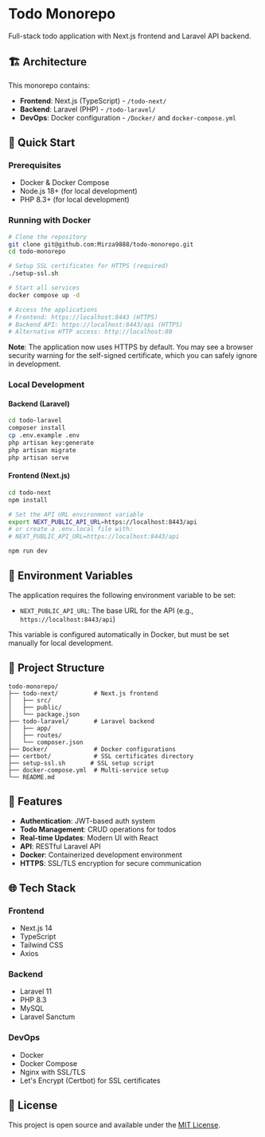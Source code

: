 # Todo Monorepo

Full-stack todo application with Next.js frontend and Laravel API backend.

## 🏗️ Architecture

This monorepo contains:

- **Frontend**: Next.js (TypeScript) - `/todo-next/`
- **Backend**: Laravel (PHP) - `/todo-laravel/`
- **DevOps**: Docker configuration - `/Docker/` and `docker-compose.yml`

## 🚀 Quick Start

### Prerequisites
- Docker & Docker Compose
- Node.js 18+ (for local development)
- PHP 8.3+ (for local development)

### Running with Docker

```bash
# Clone the repository
git clone git@github.com:Mirza9888/todo-monorepo.git
cd todo-monorepo

# Setup SSL certificates for HTTPS (required)
./setup-ssl.sh

# Start all services
docker compose up -d

# Access the applications
# Frontend: https://localhost:8443 (HTTPS)
# Backend API: https://localhost:8443/api (HTTPS)
# Alternative HTTP access: http://localhost:80
```

**Note**: The application now uses HTTPS by default. You may see a browser security warning for the self-signed certificate, which you can safely ignore in development.

### Local Development

#### Backend (Laravel)
```bash
cd todo-laravel
composer install
cp .env.example .env
php artisan key:generate
php artisan migrate
php artisan serve
```

#### Frontend (Next.js)
```bash
cd todo-next
npm install

# Set the API URL environment variable
export NEXT_PUBLIC_API_URL=https://localhost:8443/api
# or create a .env.local file with:
# NEXT_PUBLIC_API_URL=https://localhost:8443/api

npm run dev
```

## 🔐 Environment Variables

The application requires the following environment variable to be set:

- `NEXT_PUBLIC_API_URL`: The base URL for the API (e.g., `https://localhost:8443/api`)

This variable is configured automatically in Docker, but must be set manually for local development.

## 📁 Project Structure

```
todo-monorepo/
├── todo-next/          # Next.js frontend
│   ├── src/
│   ├── public/
│   └── package.json
├── todo-laravel/       # Laravel backend
│   ├── app/
│   ├── routes/
│   └── composer.json
├── Docker/             # Docker configurations
├── certbot/            # SSL certificates directory
├── setup-ssl.sh       # SSL setup script
├── docker-compose.yml  # Multi-service setup
└── README.md
```

## 🔧 Features

- **Authentication**: JWT-based auth system
- **Todo Management**: CRUD operations for todos
- **Real-time Updates**: Modern UI with React
- **API**: RESTful Laravel API
- **Docker**: Containerized development environment
- **HTTPS**: SSL/TLS encryption for secure communication

## 🌐 Tech Stack

### Frontend
- Next.js 14
- TypeScript
- Tailwind CSS
- Axios

### Backend
- Laravel 11
- PHP 8.3
- MySQL
- Laravel Sanctum

### DevOps
- Docker
- Docker Compose
- Nginx with SSL/TLS
- Let's Encrypt (Certbot) for SSL certificates

## 📝 License

This project is open source and available under the [MIT License](LICENSE). 
